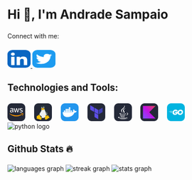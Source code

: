 <h1 align="left">Hi 👋, I'm Andrade Sampaio</h1>

###

<p align="left">Connect with me:</p>

###

<div align="left">
  <a href="https://www.linkedin.com/in/andradesampaio/" target="_blank">
    <img src="https://github.com/tandpfun/skill-icons/blob/main/icons/LinkedIn.svg" width="52" height="40" alt="linkedin logo"  />
  </a>
  <a href="https://x.com/drandesampaio" target="_blank">
    <img src="https://github.com/tandpfun/skill-icons/blob/main/icons/Twitter.svg" width="52" height="40" alt="twitter logo"  />
  </a>
</div>

###

<h2 align="left">Technologies and Tools:</h2>

###

<div align="left">
  <img src="https://github.com/tandpfun/skill-icons/blob/main/icons/AWS-Dark.svg" height="40" alt="amazonwebservices logo"  />
  <img width="12" />
  <img src="https://github.com/tandpfun/skill-icons/blob/main/icons/Linux-Dark.svg" height="40" alt="linux logo"  />
  <img width="12" />
  <img src="https://github.com/tandpfun/skill-icons/blob/main/icons/Docker.svg" height="40" alt="docker logo"  />
  <img width="12" />
  <img src="https://github.com/tandpfun/skill-icons/blob/main/icons/Terraform-Dark.svg" height="40" alt="terraform logo"  />
  <img width="12" />
  <img src="https://github.com/tandpfun/skill-icons/blob/main/icons/Java-Dark.svg" height="40" alt="java logo"  />
  <img width="12" />
  <img src="https://github.com/tandpfun/skill-icons/blob/main/icons/Kotlin-Dark.svg" height="40" alt="kotlin logo"  />
  <img width="12" />
  <img src="https://github.com/tandpfun/skill-icons/blob/main/icons/GoLang.svg" height="40" alt="go logo"  />
  <img width="12" />
  <img src="https://cdn.jsdelivr.net/gh/devicons/devicon/icons/python/python-original.svg" height="40" alt="python logo"  />
</div>

###

<h2 align="left">Github Stats 🔥</h2>

###

<div align="left">
  <img src="https://github-readme-stats.vercel.app/api/top-langs?username=andradesampaio&locale=en&hide_title=false&layout=compact&card_width=320&langs_count=7&theme=dracula&hide_border=false&order=2" height="150" alt="languages graph" />
  <img src="https://streak-stats.demolab.com?user=andradesampaio&locale=en&mode=weekly&theme=dracula&hide_border=false&border_radius=5&order=3" height="150" alt="streak graph" />
  <img src="https://github-readme-stats.vercel.app/api?username=andradesampaio&hide_title=false&hide_rank=false&show_icons=true&include_all_commits=true&count_private=true&disable_animations=false&theme=darcula&locale=en&hide_border=false&order=1" height="150" alt="stats graph"  />
</div>

###

<div align="center">
</div>
